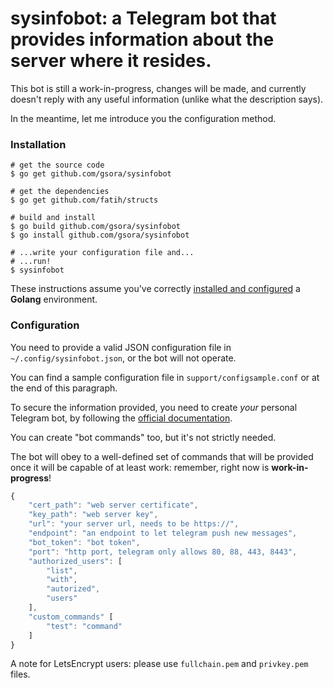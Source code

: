 # sysinfobot: a Telegram bot that provides information about the server where it resides.

This bot is still a work-in-progress, changes will be made, and currently doesn't reply with any useful information (unlike what the description says).

In the meantime, let me introduce you the configuration method.

### Installation

```shell
# get the source code
$ go get github.com/gsora/sysinfobot

# get the dependencies
$ go get github.com/fatih/structs

# build and install  
$ go build github.com/gsora/sysinfobot
$ go install github.com/gsora/sysinfobot

# ...write your configuration file and...
# ...run!
$ sysinfobot
```

These instructions assume you've correctly [installed and configured](https://golang.org/doc/install) a **Golang** environment.

### Configuration

You need to provide a valid JSON configuration file in `~/.config/sysinfobot.json`, or the bot will not operate.

You can find a sample configuration file in `support/configsample.conf` or at the end of this paragraph.

To secure the information provided, you need to create *your* personal Telegram bot, by following the [official documentation](https://core.telegram.org/bots#botfather).

You can create "bot commands" too, but it's not strictly needed.

The bot will obey to a well-defined set of commands that will be provided once it will be capable of at least work: remember, right now is **work-in-progress**!

```javascript
{
    "cert_path": "web server certificate",
    "key_path": "web server key",
    "url": "your server url, needs to be https://",
    "endpoint": "an endpoint to let telegram push new messages",
    "bot_token": "bot token",
    "port": "http port, telegram only allows 80, 88, 443, 8443",
    "authorized_users": [
        "list",
        "with",
        "autorized",
        "users"
    ],
    "custom_commands" [
    	"test": "command"	
    ]
}
```

A note for LetsEncrypt users: please use `fullchain.pem` and `privkey.pem` files.
